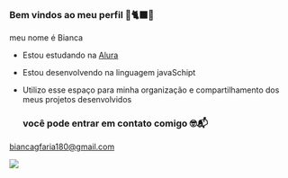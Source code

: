 ### Bem vindos ao meu perfil 💙🐈‍⬛💛

meu nome é Bianca

- Estou estudando na [Alura](https://www.alura.com.br)
- Estou desenvolvendo na linguagem javaSchipt
- Utilizo esse espaço para minha organização e compartilhamento dos meus projetos desenvolvidos

  ### você pode entrar em contato comigo 🤓📬

  
biancagfaria180@gmail.com


![](https://media1.tenor.com/m/z4Pjus3zEcsAAAAd/dad-coraline.gif  )  
  
